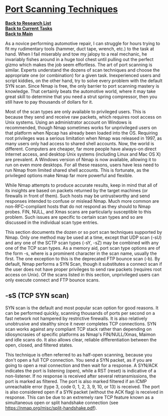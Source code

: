 # **[Port Scanning Techniques](https://nmap.org/book/man-port-scanning-techniques.html)**

**[Back to Research List](../../research_list.md)**\
**[Back to Current Tasks](../../../a_status/current_tasks.md)**\
**[Back to Main](../../../README.md)**

As a novice performing automotive repair, I can struggle for hours trying to fit my rudimentary tools (hammer, duct tape, wrench, etc.) to the task at hand. When I fail miserably and tow my jalopy to a real mechanic, he invariably fishes around in a huge tool chest until pulling out the perfect gizmo which makes the job seem effortless. The art of port scanning is similar. Experts understand the dozens of scan techniques and choose the appropriate one (or combination) for a given task. Inexperienced users and script kiddies, on the other hand, try to solve every problem with the default SYN scan. Since Nmap is free, the only barrier to port scanning mastery is knowledge. That certainly beats the automotive world, where it may take great skill to determine that you need a strut spring compressor, then you still have to pay thousands of dollars for it.

Most of the scan types are only available to privileged users. This is because they send and receive raw packets, which requires root access on Unix systems. Using an administrator account on Windows is recommended, though Nmap sometimes works for unprivileged users on that platform when Npcap has already been loaded into the OS. Requiring root privileges was a serious limitation when Nmap was released in 1997, as many users only had access to shared shell accounts. Now, the world is different. Computers are cheaper, far more people have always-on direct Internet access, and desktop Unix systems (including Linux and Mac OS X) are prevalent. A Windows version of Nmap is now available, allowing it to run on even more desktops. For all these reasons, users have less need to run Nmap from limited shared shell accounts. This is fortunate, as the privileged options make Nmap far more powerful and flexible.

While Nmap attempts to produce accurate results, keep in mind that all of its insights are based on packets returned by the target machines (or firewalls in front of them). Such hosts may be untrustworthy and send responses intended to confuse or mislead Nmap. Much more common are non-RFC-compliant hosts that do not respond as they should to Nmap probes. FIN, NULL, and Xmas scans are particularly susceptible to this problem. Such issues are specific to certain scan types and so are discussed in the individual scan type entries.

This section documents the dozen or so port scan techniques supported by Nmap. Only one method may be used at a time, except that UDP scan (-sU) and any one of the SCTP scan types (-sY, -sZ) may be combined with any one of the TCP scan types. As a memory aid, port scan type options are of the form -s<C>, where <C> is a prominent character in the scan name, usually the first. The one exception to this is the deprecated FTP bounce scan (-b). By default, Nmap performs a SYN Scan, though it substitutes a connect scan if the user does not have proper privileges to send raw packets (requires root access on Unix). Of the scans listed in this section, unprivileged users can only execute connect and FTP bounce scans.

## -sS (TCP SYN scan)

SYN scan is the default and most popular scan option for good reasons. It can be performed quickly, scanning thousands of ports per second on a fast network not hampered by restrictive firewalls. It is also relatively unobtrusive and stealthy since it never completes TCP connections. SYN scan works against any compliant TCP stack rather than depending on idiosyncrasies of specific platforms as Nmap's FIN/NULL/Xmas, Maimon and idle scans do. It also allows clear, reliable differentiation between the open, closed, and filtered states.

This technique is often referred to as half-open scanning, because you don't open a full TCP connection. You send a SYN packet, as if you are going to open a real connection and then wait for a response. A SYN/ACK indicates the port is listening (open), while a RST (reset) is indicative of a non-listener. If no response is received after several retransmissions, the port is marked as filtered. The port is also marked filtered if an ICMP unreachable error (type 3, code 0, 1, 2, 3, 9, 10, or 13) is received. The port is also considered open if a SYN packet (without the ACK flag) is received in response. This can be due to an extremely rare TCP feature known as a simultaneous open or split handshake connection (see <https://nmap.org/misc/split-handshake.pdf>).
